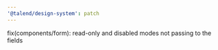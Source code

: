 ```yaml
---
'@talend/design-system': patch
---
```


fix(components/form): read-only and disabled modes not passing to the fields
